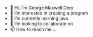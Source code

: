 - 👋 Hi, I’m George Maxwell Dery
- 👀 I’m interested in creating a program
- 🌱 I’m currently learning java
- 💞️ I’m looking to collaborate on 
- 📫 How to reach me ...

<!---
gmdery/gmdery is a ✨ special ✨ repository because its `README.md` (this file) appears on your GitHub profile.
You can click the Preview link to take a look at your changes.
--->
